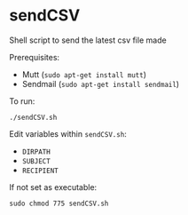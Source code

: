# sendCSV
Shell script to send the latest csv file made

Prerequisites:

* Mutt (`sudo apt-get install mutt`)
* Sendmail (`sudo apt-get install sendmail`)

To run:
	
`./sendCSV.sh`

Edit variables within `sendCSV.sh`:

* `DIRPATH`
* `SUBJECT`
* `RECIPIENT`

If not set as executable:
	
`sudo chmod 775 sendCSV.sh`
